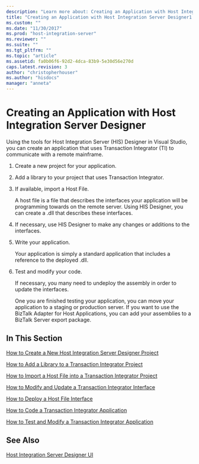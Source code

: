 ```yaml
---
description: "Learn more about: Creating an Application with Host Integration Server Designer"
title: "Creating an Application with Host Integration Server Designer1 | Microsoft Docs"
ms.custom: ""
ms.date: "11/30/2017"
ms.prod: "host-integration-server"
ms.reviewer: ""
ms.suite: ""
ms.tgt_pltfrm: ""
ms.topic: "article"
ms.assetid: fa0b06f6-92d2-4dca-83b9-5e30d56e270d
caps.latest.revision: 3
author: "christopherhouser"
ms.author: "hisdocs"
manager: "anneta"
---
```

# Creating an Application with Host Integration Server Designer
Using the tools for Host Integration Server (HIS) Designer in Visual Studio, you can create an application that uses Transaction Integrator (TI) to communicate with a remote mainframe.  
  
1. Create a new project for your application.  
  
2. Add a library to your project that uses Transaction Integrator.  
  
3. If available, import a Host File.  
  
    A host file is a file that describes the interfaces your application will be programming towards on the remote server. Using HIS Designer, you can create a .dll that describes these interfaces.  
  
4. If necessary, use HIS Designer to make any changes or additions to the interfaces.  
  
5. Write your application.  
  
    Your application is simply a standard application that includes a reference to the deployed .dll.  
  
6. Test and modify your code.  
  
    If necessary, you many need to undeploy the assembly in order to update the interfaces.  
  
   One you are finished testing your application, you can move your application to a staging or production server. If you want to use the BizTalk Adapter for Host Applications, you can add your assemblies to a BizTalk Server export package.  
  
## In This Section  
 [How to Create a New Host Integration Server Designer Project](../core/how-to-create-a-new-host-integration-server-designer-project1.md)  
  
 [How to Add a Library to a Transaction Integrator Project](../core/how-to-add-a-library-to-a-transaction-integrator-project2.md)  
  
 [How to Import a Host File into a Transaction Integrator Project](../core/how-to-import-a-host-file-into-a-transaction-integrator-project2.md)  
  
 [How to Modify and Update a Transaction Integrator Interface](../core/how-to-modify-and-update-a-transaction-integrator-interface2.md)  
  
 [How to Deploy a Host File Interface](../core/how-to-deploy-a-host-file-interface1.md)  
  
 [How to Code a Transaction Integrator Application](../core/how-to-code-a-transaction-integrator-application2.md)  
  
 [How to Test and Modify a Transaction Integrator Application](../core/how-to-test-and-modify-a-transaction-integrator-application2.md)  
  
## See Also  
 [Host Integration Server Designer UI](./host-integration-server-designer-ui1.md)
